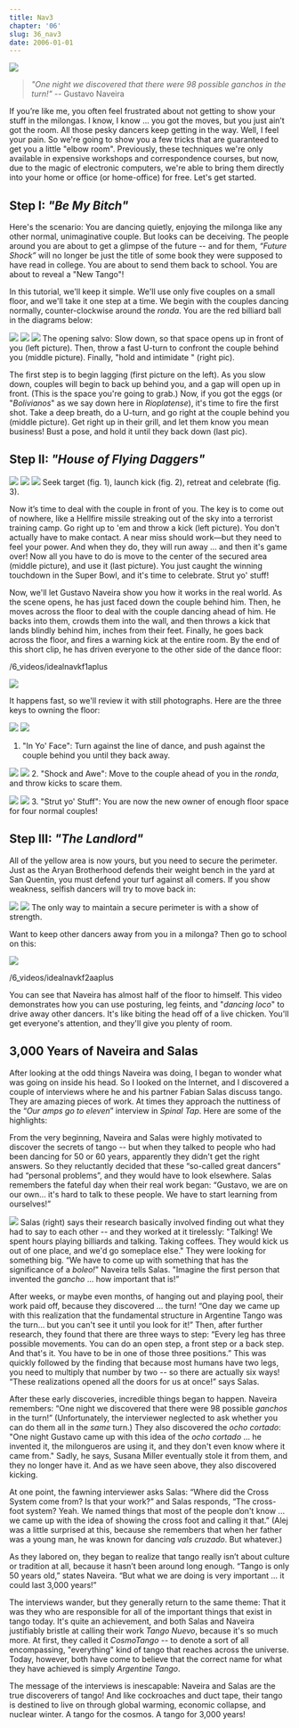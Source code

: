 ```yaml
---
title: Nav3
chapter: '06'
slug: 36_nav3
date: 2006-01-01
---
```


![](/6_pics/stick_man/KFU-tandaHeader1.jpg)

> _"One night we discovered that there were
> 98 possible ganchos in the turn!"_
> -- Gustavo Naveira

If you’re like me, you often feel frustrated about not getting to show your stuff in the milongas. I know, I know ... you got the moves, but you just ain’t got the room. All those pesky dancers keep getting in the way. Well, I feel your pain. So we're going to show you a few tricks that are guaranteed to get you a little "elbow room". Previously, these techniques we're only available in expensive workshops and correspondence courses, but now, due to the magic of electronic computers, we're able to bring them directly into your home or office (or home-office) for free. Let's get started.

## Step I: _"Be My Bitch"_

Here's the scenario: You are dancing quietly, enjoying the milonga like any other normal, unimaginative couple. But looks can be deceiving. The people around you are about to get a glimpse of the future -- and for them, _“Future Shock”_ will no longer be just the title of some book they were supposed to have read in college. You are about to send them back to school. You are about to reveal a "New Tango"!

In this tutorial, we'll keep it simple. We'll use only five couples on a small floor, and we'll take it one step at a time. We begin with the couples dancing normally, counter-clockwise around the _ronda_. You are the red billiard ball in the diagrams below:

![](/6_pics/stick_man/nav17.jpg)
![](/6_pics/photos/nav18a.jpg)
![](/6_pics/photos/nav44b.jpg)
The opening salvo: Slow down, so that space opens up in front of you (left picture). Then, throw a fast
U-turn to confront the couple behind you (middle picture). Finally, "hold and intimidate " (right pic).

The first step is to begin lagging (first picture on the left). As you slow down, couples will begin to back up behind you, and a gap will open up in front. (This is the space you're going to grab.) Now, if you got the eggs (or "_Bolivianos_" as we say down here in _Rioplatense_), it's time to fire the first shot. Take a deep breath, do a U-turn, and go right at the couple behind you (middle picture). Get right up in their grill, and let them know you mean business! Bust a pose, and hold it until they back down (last pic).

## Step II: _"House of Flying Daggers"_

![](/6_pics/photos/nav45w220a.jpg)
![](/6_pics/photos/nav45w220b.jpg)
![](/6_pics/photos/nav45.jpg)
Seek target (fig. 1),  launch kick (fig. 2),  retreat and celebrate (fig. 3).

Now it’s time to deal with the couple in front of you. The key is to come out of nowhere, like a Hellfire missile streaking out of the sky into a terrorist training camp. Go right up to 'em and throw a kick (left picture). You don't actually have to make contact. A near miss should work—but they need to feel your power. And when they do, they will run away ... and then it's game over! Now all you have to do is move to the center of the secured area (middle picture), and use it (last picture). You just caught the winning touchdown in the Super Bowl, and it's time to celebrate. Strut yo' stuff!

Now, we'll let Gustavo Naveira show you how it works in the real world. As the scene opens, he has just faced down the couple behind him. Then, he moves across the floor to deal with the couple dancing ahead of him. He backs into them, crowds them into the wall, and then throws a kick that lands blindly behind him, inches from their feet. Finally, he goes back across the floor, and fires a warning kick at the entire room. By the end of this short clip, he has driven everyone to the other side of the dance floor:

/6_videos/idealnavkf1aplus

![](/6_pics/stick_man/kfu1.jpg)

It happens fast, so we'll review it with still photographs. Here are the three keys to owning the floor:

![](/6_pics/photos/nav45w220.jpg)
![](/6_pics/photos/Nav0b.jpg)
1. "In Yo' Face":  Turn against the line of dance, and push against the couple behind you until they back away.

![](/6_pics/photos/nav45w220b.jpg)
![](/6_pics/photos/Nav98bl.jpg)
2. "Shock and Awe":  Move to the couple ahead of you in the _ronda_, and throw kicks to scare them.

![](/6_pics/photos/nav45.jpg)
![](/6_pics/photos/Nav185.jpg)
3. "Strut yo' Stuff":  You are now the new owner of enough floor space for four normal couples!

## Step III: _"The Landlord"_

All of the yellow area is now yours, but you need to secure the perimeter. Just as the Aryan Brotherhood defends their weight bench in the yard at San Quentin, you must defend your turf against all comers. If you show weakness, selfish dancers will try to move back in:

![](/6_pics/photos/nav36w220e.jpg)
![](/6_pics/photos/nav36w220c.jpg)
The only way to maintain a secure perimeter is with a show of strength.

Want to keep other dancers away from you in a milonga? Then go to school on this:

![](/6_pics/photos/kfu8.jpg)

/6_videos/idealnavkf2aaplus

You can see that Naveira has almost half of the floor to himself. This video demonstrates how you can use posturing, leg feints, and "_dancing loco_" to drive away other dancers. It's like biting the head off of a live chicken. You'll get everyone's attention, and they'll give you plenty of room.

## 3,000 Years of Naveira and Salas

After looking at the odd things Naveira was doing, I began to wonder what was going on inside his head. So I looked on the Internet, and I discovered a couple of interviews where he and his partner Fabian Salas discuss tango. They are amazing pieces of work. At times they approach the nuttiness of the “_Our amps go to eleven_” interview in _Spinal Tap_. Here are some of the highlights:

From the very beginning, Naveira and Salas were highly motivated to discover the secrets of tango -- but when they talked to people who had been dancing for 50 or 60 years, apparently they didn't get the right answers. So they reluctantly decided that these “so-called great dancers” had “personal problems”, and they would have to look elsewhere. Salas remembers the fateful day when their real work began: “Gustavo, we are on our own… it's hard to talk to these people. We have to start learning from ourselves!”

![](/6_pics/photos/fabian.jpg)
Salas (right) says their research basically involved finding out what they had to say to each other -- and they worked at it tirelessly: "Talking! We spent hours playing billiards and talking. Taking coffees. They would kick us out of one place, and we'd go someplace else." They were looking for something big. “We have to come up with something that has the significance of a _boleo!_"  Naveira tells Salas. "Imagine the first person that invented the _gancho_ ... how important that is!”

After weeks, or maybe even months, of hanging out and playing pool, their work paid off, because they discovered ... the turn! “One day we came up with this realization that the fundamental structure in Argentine Tango was the turn… but you can't see it until you look for it!” Then, after further research, they found that there are three ways to step: “Every leg has three possible movements. You can do an open step, a front step or a back step. And that's it. You have to be in one of those three positions.” This was quickly followed by the finding that because most humans have two legs, you need to multiply that number by two -- so there are actually six ways! “These realizations opened all the doors for us at once!” says Salas.

After these early discoveries, incredible things began to happen. Naveira remembers: “One night we discovered that there were 98 possible _ganchos_ in the turn!” (Unfortunately, the interviewer neglected to ask whether you can do them all in the _same_ turn.) They also discovered the _ocho cortado_: "One night Gustavo came up with this idea of the _ocho cortado_ ... he invented it, the milongueros are using it, and they don't even know where it came from." Sadly, he says, Susana Miller eventually stole it from them, and they no longer have it. And as we have seen above, they also discovered kicking.

At one point, the fawning interviewer asks Salas: “Where did the Cross System come from? Is that your work?” and Salas responds, “The cross-foot system? Yeah. We named things that most of the people don't know ... we came up with the idea of showing the cross foot and calling it that.” (Alej was a little surprised at this, because she remembers that when her father was a young man, he was known for dancing _vals cruzado_. But whatever.)

As they labored on, they began to realize that tango really isn’t about culture or tradition at all, because it hasn’t been around long enough. “Tango is only 50 years old,” states Naveira. “But what we are doing is very important ... it could last 3,000 years!”

The interviews wander, but they generally return to the same theme: That it was they who are responsible for all of the important things that exist in tango today. It's quite an achievement, and both Salas and Naveira justifiably bristle at calling their work _Tango Nuevo_, because it's so much more. At first, they called it _CosmoTango_ -- to denote a sort of all encompassing, "everything" kind of tango that reaches across the universe. Today, however, both have come to believe that the correct name for what they have achieved is simply _Argentine Tango_.

The message of the interviews is inescapable: Naveira and Salas are the true discoverers of tango! And like cockroaches and duct tape, their tango is destined to live on through global warming, economic collapse, and nuclear winter. A tango for the cosmos. A tango for 3,000 years!
